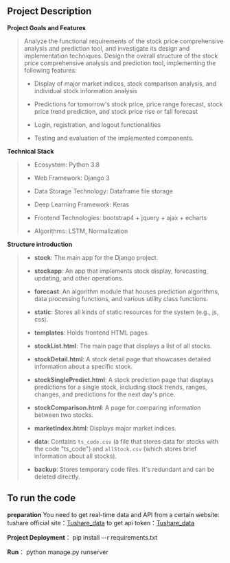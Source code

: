## Project Description

**Project Goals and Features**

> Analyze the functional requirements of the stock price comprehensive analysis and prediction tool, and investigate its design and implementation techniques. Design the overall structure of the stock price comprehensive analysis and prediction tool, implementing the following features:
>
> - Display of major market indices, stock comparison analysis, and individual stock information analysis
>
> - Predictions for tomorrow's stock price, price range forecast, stock price trend prediction, and stock price rise or fall forecast
>
> - Login, registration, and logout functionalities
>
> - Testing and evaluation of the implemented components.

**Technical Stack**

> - Ecosystem: Python 3.8
>
> - Web Framework: Django 3
>
> - Data Storage Technology: Dataframe file storage
>
> - Deep Learning Framework: Keras
>
> - Frontend Technologies: bootstrap4 + jquery + ajax + echarts
>
> - Algorithms: LSTM, Normalization

**Structure introduction**

> - **stock**: The main app for the Django project.
>
> - **stockapp**: An app that implements stock display, forecasting, updating, and other operations.
>
> - **forecast**: An algorithm module that houses prediction algorithms, data processing functions, and various utility class functions.
>
> - **static**: Stores all kinds of static resources for the system (e.g., js, css).
>
> - **templates**: Holds frontend HTML pages.
> - **stockList.html**: The main page that displays a list of all stocks.
> - **stockDetail.html**: A stock detail page that showcases detailed information about a specific stock.
> - **stockSinglePredict.html**: A stock prediction page that displays predictions for a single stock, including stock trends, ranges, changes, and predictions for the next day's price.
> - **stockComparison.html**: A page for comparing information between two stocks.
> - **marketIndex.html**: Displays major market indices.
> - **data**: Contains `ts_code.csv` (a file that stores data for stocks with the code "ts_code") and `allStock.csv` (which stores brief information about all stocks).
>
> - **backup**: Stores temporary code files. It's redundant and can be deleted directly.


## To run the code

**preparation**
You need to get real-time data and API from a certain website:
tushare official site：[Tushare_data](https://www.tushare.pro/)
to get api token：[Tushare_data](https://www.tushare.pro/user/token)

**Project Deployment**：
pip install --r requirements.txt

**Run**：
python manage.py runserver
